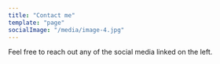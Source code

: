 ```yaml
---
title: "Contact me"
template: "page"
socialImage: "/media/image-4.jpg"
---
```


Feel free to reach out any of the social media linked on the left.
